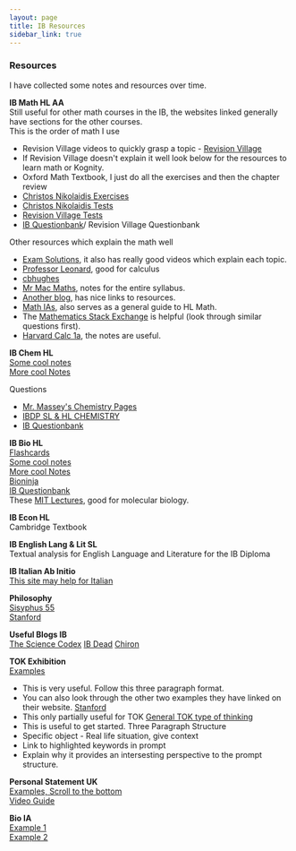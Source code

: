 ```yaml
---
layout: page
title: IB Resources
sidebar_link: true
---
```

### Resources

I have collected some notes and resources over time.  

**IB Math HL AA**\
Still useful for other math courses in the IB, the websites linked generally have sections for the other courses.\
This is the order of math I use
- Revision Village videos to quickly grasp a topic - [Revision Village](https://www.revisionvillage.com/)
- If Revision Village doesn't explain it well look below for the resources to learn math or Kognity.
- Oxford Math Textbook, I just do all the exercises and then the chapter review
- [Christos Nikolaidis Exercises](https://www.christosnikolaidis.com/en/maa-exercise/)
- [Christos Nikolaidis Tests](https://www.christosnikolaidis.com/en/maa-tests/)
- [Revision Village Tests](https://www.revisionvillage.com/ib-math-analysis-and-approaches-hl/practice-exams/)
- [IB Questionbank](https://www.ibdocuments.com/IB%20QUESTIONBANKS/4.%20Fourth%20Edition/questionbank.ibo.org/en/teachers/00000/questionbanks/7-dp-mathematics-hl/syllabus_sections.html)/ Revision Village Questionbank

Other resources which explain the math well
- [Exam Solutions](https://www.examsolutions.net/international-exams/international-baccalaureate/higher-level/), it also has really good videos which explain each topic.
- [Professor Leonard](https://www.youtube.com/channel/UCoHhuummRZaIVX7bD4t2czg), good for calculus
- [cbhughes](https://sites.google.com/view/cbhughesmath/ib-aa-hl)
- [Mr Mac Maths](https://www.mrmacmaths.com/calculus), notes for the entire syllabus.
- [Another blog](https://ib-dead.weebly.com/ib-math.html), has nice links to resources.
- [Math IAs](https://ibmathsresources.com/maths-ia-maths-exploration-topics/), also serves as a general guide to HL Math.
- The [Mathematics Stack Exchange](https://math.stackexchange.com/) is helpful (look through similar questions first).
- [Harvard Calc 1a](http://people.math.harvard.edu/~knill/teaching/math1a2020/), the notes are useful.

**IB Chem HL**\
[Some cool notes](https://ib-dead.weebly.com/ib-chemistry.html)\
[More cool Notes](https://thesciencecodex.wordpress.com/ib-chemistry/)

Questions
- [Mr. Massey's Chemistry Pages](https://masseychem.weebly.com/ib-review-answer-keys.html)
- [IBDP SL & HL CHEMISTRY](https://sites.google.com/a/nisbah.com/chemistry/IBDP-Chemistry/dp-chemistry)
- [IB Questionbank](https://www.ibdocuments.com/IB%20QUESTIONBANKS/4.%20Fourth%20Edition/questionbank.ibo.org/en/teachers/00000/questionbanks/45-dp-chemistry/syllabus_sections.html)

**IB Bio HL**\
[Flashcards](https://www.brainscape.com/packs/ib-biology-hl-10427849)\
[Some cool notes](https://ib-dead.weebly.com/ib-biology.html)\
[More cool Notes](https://thesciencecodex.wordpress.com/ib-biology-notes/)\
[Bioninja](http://bioninja.com.au/)\
[IB Questionbank](https://www.ibdocuments.com/IB%20QUESTIONBANKS/4.%20Fourth%20Edition/questionbank.ibo.org/en/teachers/00000/questionbanks/43-dp-biology/syllabus_sections.html)\
These [MIT Lectures](https://ocw.mit.edu/courses/biology/7-01sc-fundamentals-of-biology-fall-2011/molecular-biology/dna-structure-classic-experiments/), good for molecular biology.  

**IB Econ HL**\
Cambridge Textbook

**IB English Lang & Lit SL**\
Textual analysis for English Language and Literature for the IB Diploma

**IB Italian Ab Initio**\
[This site may help for Italian](https://ibitalianabinitio.wordpress.com/)

**Philosophy**\
[Sisyphus 55](https://www.youtube.com/channel/UCDETFHKteb-C_EaXmRKvP4w)\
[Stanford](https://plato.stanford.edu/index.html)

**Useful Blogs IB**\
[The Science Codex](https://thesciencecodex.wordpress.com/ib-biology-notes/)
[IB Dead](https://ib-dead.weebly.com/ib-chemistry.html)
[Chiron](https://yuvalamichay.wordpress.com/)

**TOK Exhibition**\
[Examples](https://www.themantic-education.com/ibtok/2021/03/10/tok-exhibition-sample-3/)
- This is very useful. Follow this three paragraph format.
- You can also look through the other two examples they have linked on their website.
[Stanford](https://plato.stanford.edu/entries/reliabilism/)
- This only partially useful for TOK
[General TOK type of thinking](https://web.archive.org/web/20201127044757/https://mytok.blog/2020/02/20/ct-the-exhibition-a-glossary-of-prompts/)
- This is useful to get started.
Three Paragraph Structure
- Specific object - Real life situation, give context
- Link to highlighted keywords in prompt
- Explain why it provides an intersesting perspective to the prompt structure.

**Personal Statement UK**\
[Examples, Scroll to the bottom](https://www.jesusoxfordjcr.com/useful-application-resources)\
[Video Guide](https://www.youtube.com/watch?v=955Z7n2L_C0)

**Bio IA**\
[Example 1](https://thesciencecodex.wordpress.com/hl-biology-ia-2324/)\
[Example 2](https://yuvalamichay.files.wordpress.com/2020/08/biology-higher-level-internal-assessment-may-2020.pdf)
